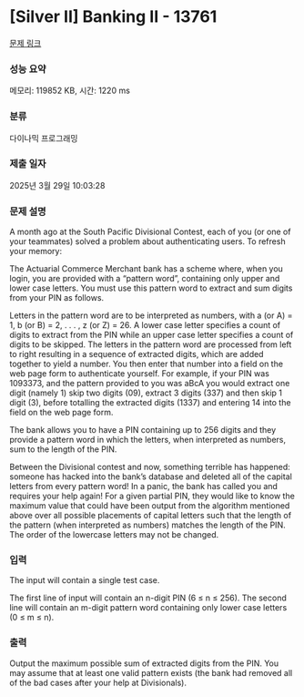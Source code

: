 # [Silver II] Banking II - 13761 

[문제 링크](https://www.acmicpc.net/problem/13761) 

### 성능 요약

메모리: 119852 KB, 시간: 1220 ms

### 분류

다이나믹 프로그래밍

### 제출 일자

2025년 3월 29일 10:03:28

### 문제 설명

<p>A month ago at the South Pacific Divisional Contest, each of you (or one of your teammates) solved a problem about authenticating users. To refresh your memory:</p>

<p>The Actuarial Commerce Merchant bank has a scheme where, when you login, you are provided with a “pattern word”, containing only upper and lower case letters. You must use this pattern word to extract and sum digits from your PIN as follows.</p>

<p>Letters in the pattern word are to be interpreted as numbers, with a (or A) = 1, b (or B) = 2, . . . , z (or Z) = 26. A lower case letter specifies a count of digits to extract from the PIN while an upper case letter specifies a count of digits to be skipped. The letters in the pattern word are processed from left to right resulting in a sequence of extracted digits, which are added together to yield a number. You then enter that number into a field on the web page form to authenticate yourself. For example, if your PIN was 1093373, and the pattern provided to you was aBcA you would extract one digit (namely 1) skip two digits (09), extract 3 digits (337) and then skip 1 digit (3), before totalling the extracted digits (1337) and entering 14 into the field on the web page form.</p>

<p>The bank allows you to have a PIN containing up to 256 digits and they provide a pattern word in which the letters, when interpreted as numbers, sum to the length of the PIN.</p>

<p>Between the Divisional contest and now, something terrible has happened: someone has hacked into the bank’s database and deleted all of the capital letters from every pattern word! In a panic, the bank has called you and requires your help again! For a given partial PIN, they would like to know the maximum value that could have been output from the algorithm mentioned above over all possible placements of capital letters such that the length of the pattern (when interpreted as numbers) matches the length of the PIN. The order of the lowercase letters may not be changed.</p>

### 입력 

 <p>The input will contain a single test case.</p>

<p>The first line of input will contain an n-digit PIN (6 ≤ n ≤ 256). The second line will contain an m-digit pattern word containing only lower case letters (0 ≤ m ≤ n).</p>

### 출력 

 <p>Output the maximum possible sum of extracted digits from the PIN. You may assume that at least one valid pattern exists (the bank had removed all of the bad cases after your help at Divisionals).</p>

